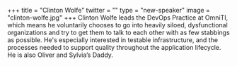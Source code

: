 +++
title = "Clinton Wolfe"
twitter = ""
type = "new-speaker"
image = "clinton-wolfe.jpg"
+++
Clinton Wolfe leads the DevOps Practice at OmniTI, which means he voluntarily chooses to go into heavily siloed, dysfunctional organizations and try to get them to talk to each other with as few stabbings as possible. He's especially interested in testable infrastructure, and the processes needed to support quality throughout the application lifecycle. He is also Oliver and Sylvia’s Daddy.